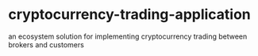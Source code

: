 # cryptocurrency-trading-application
an ecosystem solution for implementing cryptocurrency trading between brokers and customers
